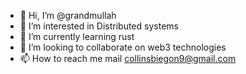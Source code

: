 - 👋 Hi, I’m @grandmullah
- 👀 I’m interested in Distributed systems 
- 🌱 I’m currently learning  rust 
- 💞️ I’m looking to collaborate on web3 technologies 
- 📫 How to reach me  mail collinsbiegon9@gmail.com

<!---
grandmullah/grandmullah is a ✨ special ✨ repository because its `README.md` (this file) appears on your GitHub profile.
You can click the Preview link to take a look at your changes.
--->
